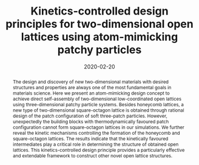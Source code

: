 ---
title: "Kinetics-controlled design principles for two-dimensional open lattices using atom-mimicking patchy particles"
authors:
- Zhan-Wei Li
- Yu-Wei Sun
- Yan-Hui Wang
- 朱有亮
- Zhong-Yuan Lu
- Zhao-Yan Sun
date: "2020-02-20"
doi: "10.1039/C9NR09656F"
publication_types: ["期刊文章"]
publication: "Nanoscale"
publication_short: "Nanoscale"
abstract: "The design and discovery of new two-dimensional materials with  desired structures and properties are always one of the most  fundamental goals in materials science. Here we present an  atom-mimicking design concept to achieve direct self-assembly of  two-dimensional low-coordinated open lattices using three-dimensional  patchy particle systems. Besides honeycomb lattices, a new type of  two-dimensional square-octagon lattice is obtained through rational  design of the patch configuration of soft three-patch particles.  However, unexpectedly the building blocks with thermodynamically  favoured patch configuration cannot form square-octagon lattices in our  simulations. We further reveal the kinetic mechanisms controlling the  formation of the honeycomb and square-octagon lattices. The results  indicate that the kinetically favoured intermediates play a critical  role in determining the structure of obtained open lattices. This  kinetics-controlled design principle provides a particularly effective  and extendable framework to construct other novel open lattice  structures."
url_pdf: "https://pubs.rsc.org/en/content/articlelanding/2020/nr/c9nr09656f"
---
